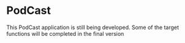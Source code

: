 # PodCast
This PodCast application is still being developed. Some of the target functions will be completed in the final version
